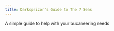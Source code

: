 ```yaml
---
title: Darksprizor's Guide to The 7 Seas
---
```


A simple guide to help with your bucaneering needs
